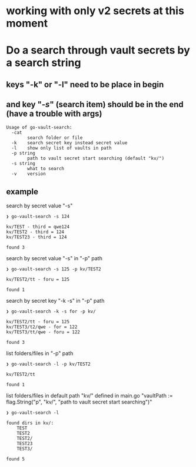 # **working with only v2 secrets at this moment**
# Do a search through vault secrets by a search string
## keys "-k" or "-l" need to be place in begin
## and key "**_-s_**" (search item) should be in the end (have a trouble with args)
```
Usage of go-vault-search:
  -cat
    	search folder or file
  -k	search secret key instead secret value
  -l	show only list of vaults in path
  -p string
    	path to vault secret start searching (default "kv/")
  -s string
    	what to search
  -v	version
```

## example
search by secret value "-s"
```
❯ go-vault-search -s 124

kv/TEST - third = qwe124
kv/TEST2 - third = 124
kv/TEST23 - third = 124

found 3
```
search by secret value "-s" in "-p" path
```
❯ go-vault-search -s 125 -p kv/TEST2

kv/TEST2/tt - foru = 125

found 1
```
search by secret key "-k -s" in "-p" path
```
❯ go-vault-search -k -s for -p kv/

kv/TEST2/tt - foru = 125
kv/TEST3/t2/qwe - for = 122
kv/TEST3/tt/qwe - foru = 122

found 3
```
list folders/files in "-p" path
```
❯ go-vault-search -l -p kv/TEST2

kv/TEST2/tt

found 1

```
list folders/files in default path "kv/"
defined in main.go "vaultPath := flag.String("p", "kv/", "path to vault secret start searching")"
```
❯ go-vault-search -l

found dirs in kv/:
	TEST
	TEST2
	TEST2/
	TEST23
	TEST3/

found 5
```